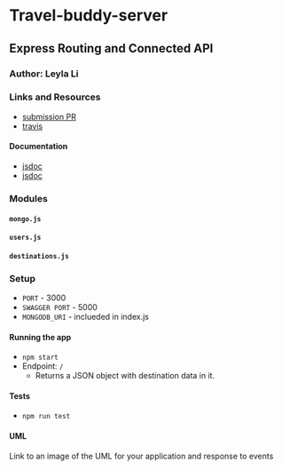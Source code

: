 # Travel-buddy-server

## Express Routing and Connected API

### Author: Leyla Li

### Links and Resources
* [submission PR](https://github.com/401-advanced-javascript-leyla/travel-buddy-server/pulls)
* [travis]()

#### Documentation
* [jsdoc]()
* [jsdoc]()


### Modules
#### `mongo.js`
#### `users.js`
#### `destinations.js`

### Setup
* `PORT` - 3000
* `SWAGGER PORT` - 5000
* `MONGODB_URI` - inclueded in index.js

#### Running the app
* `npm start`
* Endpoint: `/`
  * Returns a JSON object with destination data in it.

  
#### Tests
* `npm run test`

#### UML
Link to an image of the UML for your application and response to events
